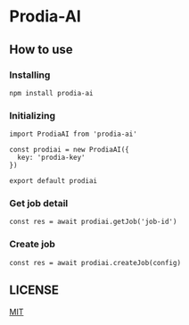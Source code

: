 # Prodia-AI


## How to use

### Installing

```
npm install prodia-ai
```


### Initializing
```
import ProdiaAI from 'prodia-ai'

const prodiai = new ProdiaAI({
  key: 'prodia-key'
})

export default prodiai
```


### Get job detail

```
const res = await prodiai.getJob('job-id')
```
### Create job

```
const res = await prodiai.createJob(config)
```

## LICENSE
[MIT](/LICENSE)
